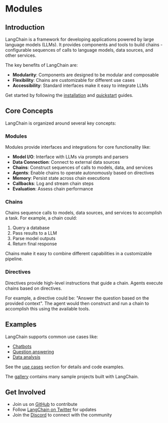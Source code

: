# Modules

## Introduction

LangChain is a framework for developing applications powered by large language models (LLMs). It provides components and tools to build chains - configurable sequences of calls to language models, data sources, and other services.

The key benefits of LangChain are:

- **Modularity**: Components are designed to be modular and composable
- **Flexibility**: Chains are customizable for different use cases
- **Accessibility**: Standard interfaces make it easy to integrate LLMs

Get started by following the [installation](/docs/get_started/installation.html) and [quickstart](/docs/get_started/quickstart.html) guides.

## Core Concepts

LangChain is organized around several key concepts:

### Modules

Modules provide interfaces and integrations for core functionality like:

- **Model I/O**: Interface with LLMs via prompts and parsers
- **Data Connection**: Connect to external data sources
- **Chains**: Construct sequences of calls to models, data, and services
- **Agents**: Enable chains to operate autonomously based on directives
- **Memory**: Persist state across chain executions
- **Callbacks**: Log and stream chain steps
- **Evaluation**: Assess chain performance

### Chains

Chains sequence calls to models, data sources, and services to accomplish a task. For example, a chain could:

1. Query a database
2. Pass results to a LLM
3. Parse model outputs
4. Return final response

Chains make it easy to combine different capabilities in a customizable pipeline.

### Directives

Directives provide high-level instructions that guide a chain. Agents execute chains based on directives.

For example, a directive could be: "Answer the question based on the provided context". The agent would then construct and run a chain to accomplish this using the available tools.

## Examples

LangChain supports common use cases like:

- [Chatbots](/docs/use_cases/chatbots/)
- [Question answering](/docs/use_cases/question_answering/)
- [Data analysis](/docs/use_cases/tabular.html)

See the [use cases](/docs/use_cases/) section for details and code examples.

The [gallery](https://github.com/kyrolabs/awesome-langchain) contains many sample projects built with LangChain.

## Get Involved

- Join us on [GitHub](https://github.com/hwchase17/langchain) to contribute
- Follow [LangChain on Twitter](https://twitter.com/langchain) for updates
- Join the [Discord](https://discord.gg/6adMQxSpJS) to connect with the community
